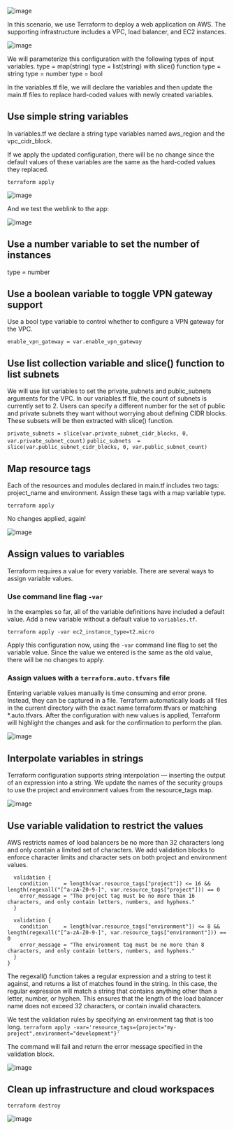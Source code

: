![image](https://github.com/ZCHAnalytics/terraform-modules/assets/146954022/1ddec2ad-e122-4e1b-b379-0bca95ea57e0)

In this scenario, we use Terraform to deploy a web application on AWS. The supporting infrastructure includes a VPC, load balancer, and EC2 instances. 

![image](https://github.com/ZCHAnalytics/terraform-modules/assets/146954022/f52c8713-6e9c-4214-b155-23ed67c0ca1e)

We will parameterize this configuration with the following types of input variables.
type        = map(string)
type        = list(string) with slice() function 
type        = string
type        = number
type        = bool

In the variables.tf file, we will declare the variables and then update the main.tf files to replace hard-coded values with newly created variables. 

## Use simple string variables

In variables.tf we declare a string type variables named aws_region and the vpc_cidr_block.

If we apply the updated configuration, there will be no change since the default values of these variables are the same as the hard-coded values they replaced.

  `terraform apply`

![image](https://github.com/ZCHAnalytics/terraform-modules/assets/146954022/50a8e948-9ab1-4067-add1-11c7f4129460)

And we test the weblink to the app:

![image](https://github.com/ZCHAnalytics/terraform-modules/assets/146954022/244683a2-13c7-4c3c-8be0-8021870c9390)

## Use a number variable to set the number of instances
type        = number

## Use a boolean variable to toggle VPN gateway support
Use a bool type variable to control whether to configure a VPN gateway for the VPC. 

  `enable_vpn_gateway = var.enable_vpn_gateway`

## Use list collection variable and slice() function to list subnets

We will use list variables to set the private_subnets and public_subnets arguments for the VPC. In our variables.tf file, the count of subnets is currently set to 2.
Users can specify a different number for the set of public and private subnets they want without worrying about defining CIDR blocks. These subsets will be then extracted with slice() function. 

`private_subnets = slice(var.private_subnet_cidr_blocks, 0, var.private_subnet_count)` 
`public_subnets  = slice(var.public_subnet_cidr_blocks, 0, var.public_subnet_count)` 

## Map resource tags

Each of the resources and modules declared in main.tf includes two tags: project_name and environment. Assign these tags with a map variable type.

  `terraform apply`

No changes applied, again!

![image](https://github.com/ZCHAnalytics/terraform-modules/assets/146954022/a7664282-7169-4948-abf7-26685ac77c26)

## Assign values to variables
Terraform requires a value for every variable. There are several ways to assign variable values.

### Use command line flag `-var`
In the examples so far, all of the variable definitions have included a default value. Add a new variable without a default value to `variables.tf`.

`terraform apply -var ec2_instance_type=t2.micro`

Apply this configuration now, using the `-var` command line flag to set the variable value. Since the value we entered is the same as the old value, there will be no changes to apply.

### Assign values with a `terraform.auto.tfvars` file

Entering variable values manually is time consuming and error prone. Instead, they can be captured in a file. Terraform automatically loads all files in the current directory with the exact name terraform.tfvars or matching *.auto.tfvars. After the configuration with new values is applied, Terraform will highlight the changes and ask for the confirmation to perform the plan.

![image](https://github.com/ZCHAnalytics/terraform-modules/assets/146954022/0416a948-19da-4749-afd4-54fcbc66b357)

## Interpolate variables in strings

Terraform configuration supports string interpolation — inserting the output of an expression into a string. 
We update the names of the security groups to use the project and environment values from the resource_tags map.

![image](https://github.com/ZCHAnalytics/terraform-modules/assets/146954022/fc7f4187-81fd-4533-8900-74936964b60b)

## Use variable validation to restrict the values 

AWS restricts names of load balancers be no more than 32 characters long and only contain a limited set of characters.
We add validation blocks to enforce character limits and character sets on both project and environment values.
```
  validation {
    condition     = length(var.resource_tags["project"]) <= 16 && length(regexall("[^a-zA-Z0-9-]", var.resource_tags["project"])) == 0
    error_message = "The project tag must be no more than 16 characters, and only contain letters, numbers, and hyphens."
  }

  validation {
    condition     = length(var.resource_tags["environment"]) <= 8 && length(regexall("[^a-zA-Z0-9-]", var.resource_tags["environment"])) == 0
    error_message = "The environment tag must be no more than 8 characters, and only contain letters, numbers, and hyphens."
  }
}
```
The regexall() function takes a regular expression and a string to test it against, and returns a list of matches found in the string. 
In this case, the regular expression will match a string that contains anything other than a letter, number, or hyphen.
This ensures that the length of the load balancer name does not exceed 32 characters, or contain invalid characters. 

We test the validation rules by specifying an environment tag that is too long. 
`terraform apply -var='resource_tags={project="my-project",environment="development"}'`

The command will fail and return the error message specified in the validation block.

![image](https://github.com/ZCHAnalytics/terraform-modules/assets/146954022/4c59ab05-64b1-4375-a652-1db5cedffd4a)

## Clean up infrastructure and cloud workspaces

`terraform destroy`

![image](https://github.com/ZCHAnalytics/terraform-modules/assets/146954022/c7b32f51-0526-4dfa-af04-e9ce0b2babf4)


